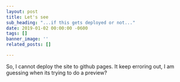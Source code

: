 ```yaml
---
layout: post
title: Let's see
sub_heading: "...if this gets deployed or not..."
date: 2019-01-02 00:00:00 -0600
tags: []
banner_image: ''
related_posts: []

---
```

So, I cannot deploy the site to github pages. It keep erroring out, I am guessing when its trying to do a preview?